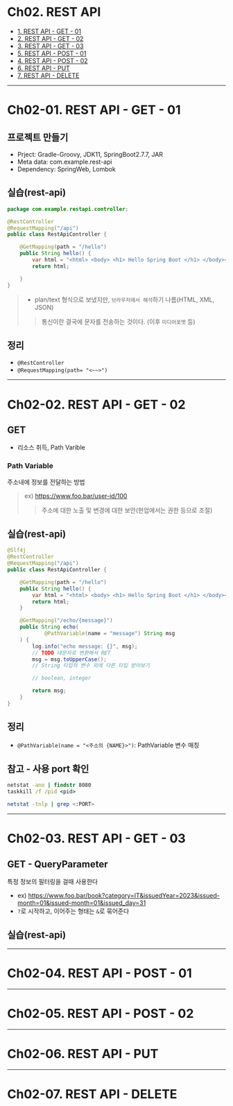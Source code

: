 # Ch02. REST API
- [1. REST API - GET - 01](#ch02-01-rest-api---get---01)
- [2. REST API - GET - 02](#ch02-02-rest-api---get---02)
- [3. REST API - GET - 03](#ch02-03-rest-api---get---03)
- [5. REST API - POST - 01](#ch02-04-rest-api---post---01)
- [4. REST API - POST - 02](#ch02-05-rest-api---post---02)
- [6. REST API - PUT](#ch02-06-rest-api---put)
- [7. REST API - DELETE](#ch02-07-rest-api---delete)

--------------------------------------------------------------------------------------------------------------------------------
# Ch02-01. REST API - GET - 01
## 프로젝트 만들기
- Prject: Gradle-Groovy, JDK11, SpringBoot2.7.7, JAR
- Meta data: com.example.rest-api
- Dependency: SpringWeb, Lombok

## 실습(rest-api)
```java
package com.example.restapi.controller;

@RestController
@RequestMapping("/api")
public class RestApiController {

    @GetMapping(path = "/hello")
    public String hello() {
        var html = "<html> <body> <h1> Hello Spring Boot </h1> </body></ht®ml>";
        return html;

    }
}
```
> - plan/text 형식으로 보냈지만, `브라우저에서 해석`하기 나름(HTML, XML, JSON)
> > 통신이란 결국에 문자를 전송하는 것이다. (이후 `미디어포멧` 등)

## 정리
- `@RestController`
- `@RequestMapping(path= "<~~>")`


--------------------------------------------------------------------------------------------------------------------------------
# Ch02-02. REST API - GET - 02
## GET
- 리소스 취득, Path Varible

### Path Variable
주소내에 정보를 전달하는 방법
> ex) https://www.foo.bar/user-id/100
> > 주소에 대한 노출 및 변경에 대한 보안(현업에서는 권한 등으로 조절)

## 실습(rest-api)
```java
@Slf4j
@RestController
@RequestMapping("/api")
public class RestApiController {

    @GetMapping(path = "/hello")
    public String hello() {
        var html = "<html> <body> <h1> Hello Spring Boot </h1> </body></ht®ml>";
        return html;
    }

    @GetMapping("/echo/{message}")
    public String echo(
            @PathVariable(name = "message") String msg
    ) {
        log.info("echo message: {}", msg);
        // TODO 대문자로 변환해서 RET
        msg = msg.toUpperCase();
        // String 타입의 변수 외에 다른 타입 받아보기

        // boolean, integer

        return msg;
    }
}

```

## 정리
- `@PathVariable(name = "<주소의 {NAME}>")`: PathVariable 변수 매칭

## 참고 - 사용 port 확인
```cmd
netstat -ano | findstr 8080
taskkill /f /pid <pid>
```
```sh
netstat -tnlp | grep <:PORT>
```


--------------------------------------------------------------------------------------------------------------------------------
# Ch02-03. REST API - GET - 03
## GET - QueryParameter
특정 정보의 필터링을 걸때 사용한다
- ex) https://www.foo.bar/book?category=IT&issuedYear=2023&issued-month=01&issued-month=01&issued_day=31
- `?`로 시작하고, 이어주는 형태는 `&`로 묶어준다

## 실습(rest-api)



--------------------------------------------------------------------------------------------------------------------------------
# Ch02-04. REST API - POST - 01


--------------------------------------------------------------------------------------------------------------------------------
# Ch02-05. REST API - POST - 02


--------------------------------------------------------------------------------------------------------------------------------
# Ch02-06. REST API - PUT


--------------------------------------------------------------------------------------------------------------------------------
# Ch02-07. REST API - DELETE